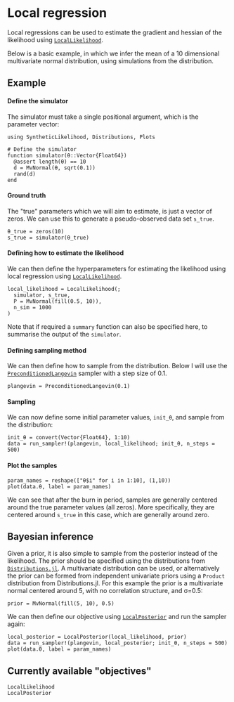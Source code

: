 # Local regression
Local regressions can be used to estimate the gradient and hessian of the likelihood using [`LocalLikelihood`](@ref).

Below is a basic example, in which we infer the mean of a 10 dimensional multivariate normal distribution, using simulations from the distribution.

## Example

#### Define the simulator
The simulator must take a single positional argument, which is the parameter vector:

```@example 1
using SyntheticLikelihood, Distributions, Plots

# Define the simulator
function simulator(θ::Vector{Float64})
  @assert length(θ) == 10
  d = MvNormal(θ, sqrt(0.1))
  rand(d)
end
```

#### Ground truth
The "true" parameters which we will aim to estimate, is just a vector of zeros. We can use this to generate a pseudo-observed data set `s_true`.

```@example 1
θ_true = zeros(10)
s_true = simulator(θ_true)
```

#### Defining how to estimate the likelihood
We can then define the hyperparameters for estimating the likelihood using local regression using [`LocalLikelihood`](@ref).

```@example 1
local_likelihood = LocalLikelihood(;
  simulator, s_true,
  P = MvNormal(fill(0.5, 10)),
  n_sim = 1000
)
```

Note that if required a `summary` function can also be specified here, to summarise the output of the `simulator`.

#### Defining sampling method
We can then define how to sample from the distribution. Below I will use the [`PreconditionedLangevin`](@ref) sampler with a step size of 0.1.

```@example 1
plangevin = PreconditionedLangevin(0.1)
```

#### Sampling
We can now define some initial parameter values, `init_θ`, and sample from the distribution:

```@example 1
init_θ = convert(Vector{Float64}, 1:10)
data = run_sampler!(plangevin, local_likelihood; init_θ, n_steps = 500)
```

#### Plot the samples
```@example 1
param_names = reshape(["θ$i" for i in 1:10], (1,10))
plot(data.θ, label = param_names)
```

We can see that after the burn in period, samples are generally centered around the true parameter values (all zeros). More specifically, they are centered around `s_true` in this case, which are generally around zero.

## Bayesian inference
Given a prior, it is also simple to sample from the posterior instead of the likelihood. The prior should be specified using the distributions from [`Distributions.jl`](https://juliastats.org/Distributions.jl/stable/). A multivariate distribution can be used, or alternatively the prior can be formed from independent univariate priors using a `Product` distribution from Distributions.jl. For this example the prior is a multivariate normal centered around 5, with no correlation structure, and σ=0.5:

```@example 1
prior = MvNormal(fill(5, 10), 0.5)
```

We can then define our objective using [`LocalPosterior`](@ref) and run the sampler again:

```@example 1
local_posterior = LocalPosterior(local_likelihood, prior)
data = run_sampler!(plangevin, local_posterior; init_θ, n_steps = 500)
plot(data.θ, label = param_names)
```

## Currently available "objectives"
```@docs
LocalLikelihood
LocalPosterior
```
